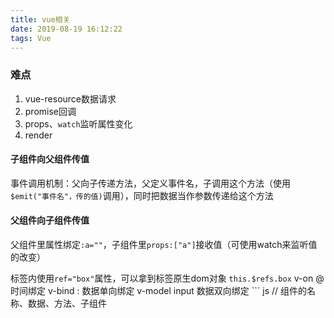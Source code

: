 ```yaml
---
title: vue相关
date: 2019-08-19 16:12:22
tags: Vue
---
```

### 难点
1. vue-resource数据请求
2. promise回调
3. props、`watch`监听属性变化
4. render
<!-- more -->

#### 子组件向父组件传值
事件调用机制：父向子传递方法，父定义事件名，子调用这个方法（使用`$emit("事件名"，传的值)`调用），同时把数据当作参数传递给这个方法

#### 父组件向子组件传值
父组件里属性绑定`:a=""`，子组件里`props:["a"]`接收值（可使用watch来监听值的改变）

标签内使用`ref="box"`属性，可以拿到标签原生dom对象
`this.$refs.box`
v-on @ 时间绑定
v-bind : 数据单向绑定
v-model input 数据双向绑定
    ``` js
    <template>
    //渲染模版
    </template>
    // 组件的名称、数据、方法、子组件
    <script>
    export default {
        name:"",
        data(){
        return {
        
        }
        },
        created(){},
        methods: {
        
        },
        components:{}
    }
    </script>
    //样式
    <style lang="scss" scoped>

    </style>
    ```